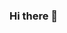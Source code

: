 ### Hi there 👋

<!--
**AIforGoodUK/aiforgooduk** is a ✨ _special_ ✨ repository because its `README.md` (this file) appears on your GitHub profile.
- 🔭 I’m currently building a website for AI for Good, the social enterprise creating AI-powered technologies for the most vulnerable and underserved. 
- 🤔 I’m looking for help and contributions to the design, front-end and the UX/UI for our website project. 
- 💬 Ask me how to become a member of the AI for Good Community of like assionate about creating intelligent, ethical and scalable technologies for a better, fairer world. 
- 📫 How to reach me: humans@aiforgood.co.uk
- 😄 Pronouns: they
